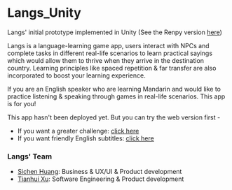 # Langs_Unity

Langs' initial prototype implemented in Unity (See the Renpy version [here](https://github.com/TianhuiXu/Langs_Prototype_Renpy))

Langs is a language-learning game app, users interact with NPCs and complete tasks in different real-life scenarios to learn practical sayings which would allow them to thrive when they arrive in the destination country. Learning principles like spaced repetition & far transfer are also incorporated to boost your learning experience.

If you are an English speaker who are learning Mandarin and would like to practice listening & speaking through games in real-life scenarios. This app is for you!

This app hasn't been deployed yet. But you can try the web version first - 
 - If you want a greater challenge: [click here](https://tianhui.itch.io/langs-renpy)
 - If you want friendly English subtitles: [click here](https://tianhui.itch.io/langs-v2-prototype-w-english)
 
### Langs' Team
- [Sichen Huang](https://www.linkedin.com/in/sichen-lanny-huang/): Business & UX/UI & Product development
- [Tianhui Xu](https://www.linkedin.com/in/tianhui-xu-844855175/): Software Engineering & Product development
